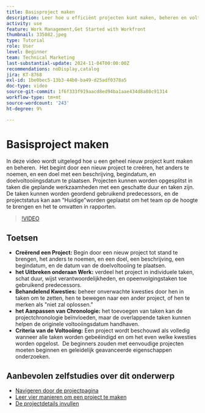 ```yaml
---
title: Basisproject maken
description: Leer hoe u efficiënt projecten kunt maken, beheren en voltooien, onverwachte problemen kunt verhelpen en beginnersvriendelijke tips kunt verkennen om essentiële functies voor projectbeheer onder de knie te krijgen. ​
activity: use
feature: Work Management,Get Started with Workfront
thumbnail: 335082.jpeg
type: Tutorial
role: User
level: Beginner
team: Technical Marketing
last-substantial-update: 2024-11-04T00:00:00Z
recommendations: noDisplay,catalog
jira: KT-8768
exl-id: 1be0bec5-13b3-44b0-ba49-d25adf0378a5
doc-type: video
source-git-commit: 1f6f333f919aacd8ed94ba1aae434d8a80c91314
workflow-type: tm+mt
source-wordcount: '243'
ht-degree: 9%

---
```


# Basisproject maken

In deze video wordt uitgelegd hoe u een geheel nieuw project kunt maken en beheren. &#x200B; Het begint door een nieuw project te creëren, het anders te noemen, en een doel met een beschrijving, begindatum, en doelvoltooiingsdatum te plaatsen. Projecten kunnen worden opgesplitst in taken die geplande werkzaamheden met een geschatte duur en taken zijn. &#x200B; De taken kunnen worden geordend gebruikend predecessors, en de projectstatus kan aan &quot;Huidige&quot;worden geplaatst om het team op de hoogte te brengen en het te omvatten in rapporten. &#x200B;


>[!VIDEO](https://video.tv.adobe.com/v/335082/?quality=12&learn=on&enablevpops)

## Toetsen

* **Creërend een Project:** Begin door een nieuw project tot stand te brengen, het anders te noemen, en een doel, een beschrijving, een begindatum, en de datum van de doelvoltooiing te plaatsen.
* **het Uitbreken onderaan Werk:** verdeel het project in individuele taken, schat duur, wijst verantwoordelijkheden, en opeenvolgingstaken toe gebruikend predecessors. &#x200B;
* **Behandelend Kwesties:** beheer onverwachte kwesties door hen in taken om te zetten, hen te bewegen naar een ander project, of hen te merken als &quot;niet zal oplossen.&quot;&#x200B;
* **het Aanpassen van Chronologie:** het toevoegen van taken kan de projectchronologie beïnvloeden, maar de overlappende taken kunnen helpen de originele voltooiingsdatum handhaven. &#x200B;
* **Criteria van de Voltooiing:** Een project wordt beschouwd als volledig wanneer alle taken worden gebeëindigd en om het even welke kwesties worden opgelost. &#x200B; De beginners zouden met eenvoudige projecten moeten beginnen en geleidelijk geavanceerde eigenschappen onderzoeken. &#x200B;


## Aanbevolen zelfstudies over dit onderwerp

* [Navigeren door de projectpagina](/help/manage-work/projects/navigate-the-project-page.md)
* [Leer vier manieren om een project te maken](/help/manage-work/projects/understand-other-ways-to-create-projects.md)
* [De projectdetails invullen](/help/manage-work/projects/fill-in-the-project-details.md)

